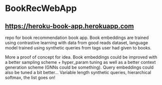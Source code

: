 # BookRecWebApp
## https://heroku-book-app.herokuapp.com
repo for book recommendation book app. Book embeddings are trained using contrastive learning with data from good reads dataset, language model trained using synthetic queries from tags user had given to books.

More a proof of concept for idea. Book embeddings could be improved with a better sampling scheme + hyper_param tuning as well as a better context generation scheme (GNNs could be something). Query embeddings could also be tuned a bit better... Variable length synthetic queries, hierarchical softmax, the list goes on!


